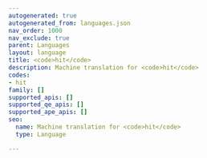```yaml
---
autogenerated: true
autogenerated_from: languages.json
nav_order: 1000
nav_exclude: true
parent: Languages
layout: language
title: <code>hit</code>
description: Machine translation for <code>hit</code>
codes:
- hit
family: []
supported_apis: []
supported_qe_apis: []
supported_ape_apis: []
seo:
  name: Machine translation for <code>hit</code>
  type: Language

---
```


